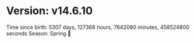 # Version: v14.6.10
Time since birth: 5307 days, 127368 hours, 7642080 minutes, 458524800 seconds
Season: Spring 🌸
